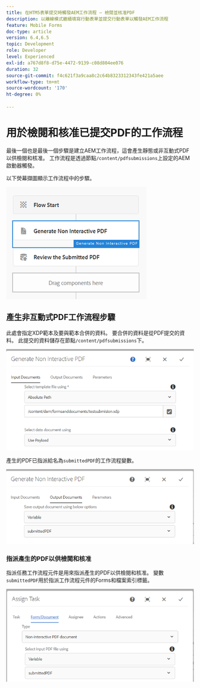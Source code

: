 ```yaml
---
title: 在HTM5表單提交時觸發AEM工作流程 — 檢閱並核准PDF
description: 以離線模式繼續填寫行動表單並提交行動表單以觸發AEM工作流程
feature: Mobile Forms
doc-type: article
version: 6.4,6.5
topic: Development
role: Developer
level: Experienced
exl-id: a767d8f8-d75e-4472-9139-c08d804ee076
duration: 32
source-git-commit: f4c621f3a9caa8c2c64b8323312343fe421a5aee
workflow-type: tm+mt
source-wordcount: '170'
ht-degree: 0%

---
```


# 用於檢閱和核准已提交PDF的工作流程

最後一個也是最後一個步驟是建立AEM工作流程，這會產生靜態或非互動式PDF以供檢閱和核准。 工作流程是透過節點`/content/pdfsubmissions`上設定的AEM啟動器觸發。

以下熒幕擷圖顯示工作流程中的步驟。

![工作流程](assets/workflow.PNG)

## 產生非互動式PDF工作流程步驟

此處會指定XDP範本及要與範本合併的資料。 要合併的資料是從PDF提交的資料。 此提交的資料儲存在節點`/content/pdfsubmissions`下。

![工作流程](assets/generate-pdf1.PNG)

產生的PDF已指派給名為`submittedPDF`的工作流程變數。

![工作流程](assets/generate-pdf2.PNG)

### 指派產生的PDF以供檢閱和核准

指派任務工作流程元件是用來指派產生的PDF以供檢閱和核准。 變數`submittedPDF`用於指派工作流程元件的Forms和檔案索引標籤。

![工作流程](assets/assign-task.PNG)
